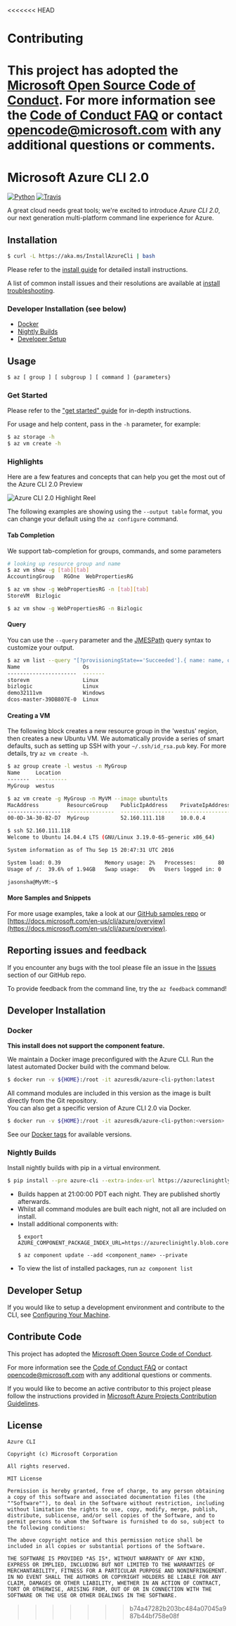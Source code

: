<<<<<<< HEAD
# Contributing

This project has adopted the [Microsoft Open Source Code of Conduct](https://opensource.microsoft.com/codeofconduct/). For more information see the [Code of Conduct FAQ](https://opensource.microsoft.com/codeofconduct/faq/) or contact [opencode@microsoft.com](mailto:opencode@microsoft.com) with any additional questions or comments.
=======
# Microsoft Azure CLI 2.0

[![Python](https://img.shields.io/pypi/pyversions/azure-cli.svg?maxAge=2592000)](https://pypi.python.org/pypi/azure-cli)
[![Travis](https://travis-ci.org/Azure/azure-cli.svg?branch=master)](https://travis-ci.org/Azure/azure-cli)

A great cloud needs great tools; we're excited to introduce *Azure CLI 2.0*, our next generation multi-platform command line experience for Azure.

## Installation

```bash
$ curl -L https://aka.ms/InstallAzureCli | bash
```

Please refer to the [install guide](https://docs.microsoft.com/en-us/cli/azure/install-az-cli2) for detailed install instructions.

A list of common install issues and their resolutions are available at [install troubleshooting](https://github.com/Azure/azure-cli/blob/master/doc/install_troubleshooting.md).

### Developer Installation (see below)

- [Docker](#docker)
- [Nightly Builds](#nightly-builds)
- [Developer Setup](#developer-setup)

## Usage

```bash
$ az [ group ] [ subgroup ] [ command ] {parameters}
```

### Get Started

Please refer to the ["get started" guide](https://docs.microsoft.com/en-us/cli/azure/get-started-with-az-cli2) for in-depth instructions.

For usage and help content, pass in the `-h` parameter, for example:

```bash
$ az storage -h
$ az vm create -h
```

### Highlights

Here are a few features and concepts that can help you get the most out of the Azure CLI 2.0 Preview

![Azure CLI 2.0 Highlight Reel](doc/assets/AzBlogAnimation4.gif)

The following examples are showing using the `--output table` format, you can change your default using the `az configure` command.

#### Tab Completion

We support tab-completion for groups, commands, and some parameters

```bash
# looking up resource group and name
$ az vm show -g [tab][tab]
AccountingGroup   RGOne  WebPropertiesRG

$ az vm show -g WebPropertiesRG -n [tab][tab]
StoreVM  Bizlogic

$ az vm show -g WebPropertiesRG -n Bizlogic
```

#### Query

You can use the `--query` parameter and the [JMESPath](http://jmespath.org/) query syntax to customize your output.

```bash
$ az vm list --query "[?provisioningState=='Succeeded'].{ name: name, os: storageProfile.osDisk.osType }"
Name                    Os
----------------------  -------
storevm                 Linux
bizlogic                Linux
demo32111vm             Windows
dcos-master-39DB807E-0  Linux
```

#### Creating a VM
The following block creates a new resource group in the 'westus' region, then creates a new Ubuntu VM.  We automatically provide a series of smart defaults, such as setting up SSH with your  `~/.ssh/id_rsa.pub` key.  For more details, try `az vm create -h`.

```bash
$ az group create -l westus -n MyGroup
Name     Location
-------  ----------
MyGroup  westus

$ az vm create -g MyGroup -n MyVM --image ubuntults
MacAddress         ResourceGroup    PublicIpAddress    PrivateIpAddress
-----------------  ---------------  -----------------  ------------------
00-0D-3A-30-B2-D7  MyGroup          52.160.111.118     10.0.0.4

$ ssh 52.160.111.118
Welcome to Ubuntu 14.04.4 LTS (GNU/Linux 3.19.0-65-generic x86_64)

System information as of Thu Sep 15 20:47:31 UTC 2016

System load: 0.39              Memory usage: 2%   Processes:       80
Usage of /:  39.6% of 1.94GB   Swap usage:   0%   Users logged in: 0

jasonsha@MyVM:~$
```

#### More Samples and Snippets
For more usage examples, take a look at our [GitHub samples repo](http://github.com/Azure/azure-cli-samples) or [https://docs.microsoft.com/en-us/cli/azure/overview](https://docs.microsoft.com/en-us/cli/azure/overview).

## Reporting issues and feedback

If you encounter any bugs with the tool please file an issue in the [Issues](https://github.com/Azure/azure-cli/issues) section of our GitHub repo.

To provide feedback from the command line, try the `az feedback` command!

## Developer Installation

### Docker

**This install does not support the component feature.**

We maintain a Docker image preconfigured with the Azure CLI.  Run the latest automated Docker build with the command below.

```bash
$ docker run -v ${HOME}:/root -it azuresdk/azure-cli-python:latest
```

All command modules are included in this version as the image is built directly from the Git repository.  
You can also get a specific version of Azure CLI 2.0 via Docker.

```bash
$ docker run -v ${HOME}:/root -it azuresdk/azure-cli-python:<version>
```

See our [Docker tags](https://hub.docker.com/r/azuresdk/azure-cli-python/tags/) for available versions.

### Nightly Builds

Install nightly builds with pip in a virtual environment.

```bash
$ pip install --pre azure-cli --extra-index-url https://azureclinightly.blob.core.windows.net/packages
```

- Builds happen at 21:00:00 PDT each night. They are published shortly afterwards.
- Whilst all command modules are built each night, not all are included on install.
- Install additional components with:  
    ```
    $ export AZURE_COMPONENT_PACKAGE_INDEX_URL=https://azureclinightly.blob.core.windows.net/packages
    ```  
    ```
    $ az component update --add <component_name> --private
    ```
- To view the list of installed packages, run ``az component list``

## Developer Setup
If you would like to setup a development environment and contribute to the CLI, see 
[Configuring Your Machine](https://github.com/Azure/azure-cli/blob/master/doc/configuring_your_machine.md).

## Contribute Code

This project has adopted the [Microsoft Open Source Code of Conduct](https://opensource.microsoft.com/codeofconduct/).

For more information see the [Code of Conduct FAQ](https://opensource.microsoft.com/codeofconduct/faq/) or contact [opencode@microsoft.com](mailto:opencode@microsoft.com) with any additional questions or comments.

If you would like to become an active contributor to this project please
follow the instructions provided in [Microsoft Azure Projects Contribution Guidelines](http://azure.github.io/guidelines.html).

## License

```
Azure CLI

Copyright (c) Microsoft Corporation

All rights reserved. 

MIT License

Permission is hereby granted, free of charge, to any person obtaining a copy of this software and associated documentation files (the ""Software""), to deal in the Software without restriction, including without limitation the rights to use, copy, modify, merge, publish, distribute, sublicense, and/or sell copies of the Software, and to permit persons to whom the Software is furnished to do so, subject to the following conditions:

The above copyright notice and this permission notice shall be included in all copies or substantial portions of the Software.

THE SOFTWARE IS PROVIDED *AS IS*, WITHOUT WARRANTY OF ANY KIND, EXPRESS OR IMPLIED, INCLUDING BUT NOT LIMITED TO THE WARRANTIES OF MERCHANTABILITY, FITNESS FOR A PARTICULAR PURPOSE AND NONINFRINGEMENT. IN NO EVENT SHALL THE AUTHORS OR COPYRIGHT HOLDERS BE LIABLE FOR ANY CLAIM, DAMAGES OR OTHER LIABILITY, WHETHER IN AN ACTION OF CONTRACT, TORT OR OTHERWISE, ARISING FROM, OUT OF OR IN CONNECTION WITH THE SOFTWARE OR THE USE OR OTHER DEALINGS IN THE SOFTWARE.
```
>>>>>>> b74a47282b203bc484a07045a987b44bf758e08f
